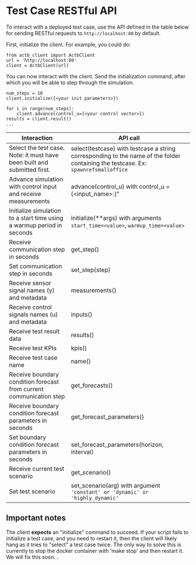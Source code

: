 # Test Case RESTful API
To interact with a deployed test case, use the API defined in the table below for sending RESTful requests to ```http://localhost:80``` by default.

First, initialize the client. For example, you could do:
```
from actb_client import ActbClient
url = 'http://localhost:80'
client = ActbClient(url)
```
You can now interact with the client. Send the initialization command, after which you will be able to step through the simulation.
```
num_steps = 10
client.initialize({<your init parameters>})

for i in range(num_steps):
    client.advance(control_u={<your control vector>})
results = client.result()
...
```

| Interaction                                                           | API call                                                  |
|-----------------------------------------------------------------------|-----------------------------------------------------------|
|Select the test case. Note: it must have been built and submitted first.| select(testcase) with testcase a string corresponding to the name of the folder containing the testcase. Ex: ```spawnrefsmalloffice```|
| Advance simulation with control input and receive measurements        |  advance(control_u) with control_u = {<input_name>:<value>}" |
| Initialize simulation to a start time using a warmup period in seconds     |  initialize(**args) with arguments ``start_time=<value>``, ``warmup_time=<value>``|
| Receive communication step in seconds                                 |  get_step()                                             |
| Set communication step in seconds                                     |  set_step(step)              |
| Receive sensor signal names (y) and metadata                          |  measurements()                                     |
| Receive control signals names (u) and metadata                        |  inputs()                                           |
| Receive test result data                                              |  results()                                         |
| Receive test KPIs                                                     |  kpis()                                             |
| Receive test case name                                                |  name()                                            |
| Receive boundary condition forecast from current communication step   |  get_forecasts()                                        |
| Receive boundary condition forecast parameters in seconds             |  get_forecast_parameters()                              |
| Set boundary condition forecast parameters in seconds                 |  set_forecast_parameters(horizon, interval) |
| Receive current test scenario                                         |  get_scenario()                                   |
| Set test scenario  		                                             |  set_scenario(arg) with argument ``'constant' or 'dynamic' or 'highly_dynamic'``|

## Important notes

The client **expects** an "initialize" command to succeed. If your script fails to initialize a test case, and you need to restart it, then the client will likely hang as it tries to "select" a test case twice. The only way to solve this is currently to stop the docker container with 'make stop' and then restart it. We will fix this soon...

